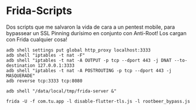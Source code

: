 # Frida-Scripts
Dos scripts que me salvaron la vida de cara a un pentest mobile, para bypassear un SSL Pinning durísimo en conjunto con Anti-Root! Los cargan con Frida cualquier cosa!

```
adb shell settings put global http_proxy localhost:3333
adb shell "iptables -t nat -F"
adb shell "iptables -t nat -A OUTPUT -p tcp --dport 443 -j DNAT --to-destination 127.0.0.1:3333
adb shell "iptables -t nat -A POSTROUTING -p tcp --dport 443 -j MASQUERADE"
adb reverse tcp:3333 tcp:8080

adb shell "/data/local/tmp/frida-server &"

frida -U -f com.tu.app -l disable-flutter-tls.js -l rootbeer_bypass.js
```
